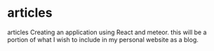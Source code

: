 # articles
articles
Creating an application using React and meteor. this will be a portion of what I wish to include in my personal website as a blog.
